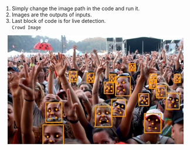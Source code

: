 1. Simply change the image path in the code and run it.
2. Images are the outputs of inputs.
3. Last block of code is for live detection.  
`Crowd Image`  
<p align="center">
    <img src="crowd.jpg", width="480">
 </p>
 
